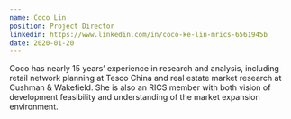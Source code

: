 ```yaml
---
name: Coco Lin
position: Project Director
linkedin: https://www.linkedin.com/in/coco-ke-lin-mrics-6561945b
date: 2020-01-20
---
```


Coco has nearly 15 years’ experience in research and analysis, including retail network planning at Tesco China and real estate market research at Cushman & Wakefield. She is also an RICS member with both vision of development feasibility and understanding of the market expansion environment.
